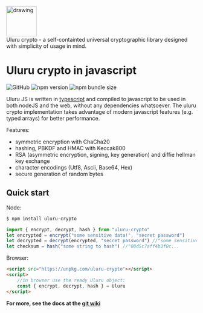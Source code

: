 ﻿
<img src="https://i.ibb.co/p1K4cDf/final.png" alt="drawing" height="80"/><br>
Uluru crypto - a self-containted universal cryptographic library designed with simplicity of usage in mind.

# Uluru crypto in javascript
![GitHub](https://img.shields.io/github/license/Franatrtur/ulurujs?style=for-the-badge)  ![npm version](https://img.shields.io/npm/v/uluru-crypto?label=npm%20version&style=for-the-badge) ![npm bundle size](https://img.shields.io/bundlephobia/min/uluru-crypto?style=for-the-badge)

Uluru JS is written in [typescript](https://www.typescriptlang.org/) and compiled to javascript to be used in both nodeJS and the web, without any dependencies whatsoever. The uluru crypto implementation takes advantage of modern javascript features (e.g. typed arrays) for better performance.

Features:
 - symmetric encryption with ChaCha20
 - hashing, PBKDF and HMAC with Keccak800
 - RSA (asymmetric encryption, signing, key generation) and diffie hellman key exchange
 - character encodings (Utf8, Ascii, Base64, Hex)
 - secure generation of random bytes
## Quick start
Node:
```bash
$ npm install uluru-crypto
```
```javascript
import { encrypt, decrypt, hash } from "uluru-crypto"
let encrypted = encrypt("some sensitive data!", "secret password")
let decrypted = decrypt(encrypted, "secret password") //"some sensitive data!"
let checksum = hash("some string to hash") //"00d5c7aff4b3f0c...
```
Browser:
```html
<script src="https://unpkg.com/uluru-crypto"></script>
<script>
	//in browser use the ready Uluru object:
	const { encrypt, decrypt, hash } = Uluru
</script>
```

__For more, see the docs at the [git wiki](https://github.com/Franatrtur/ulurujs/wiki)__
